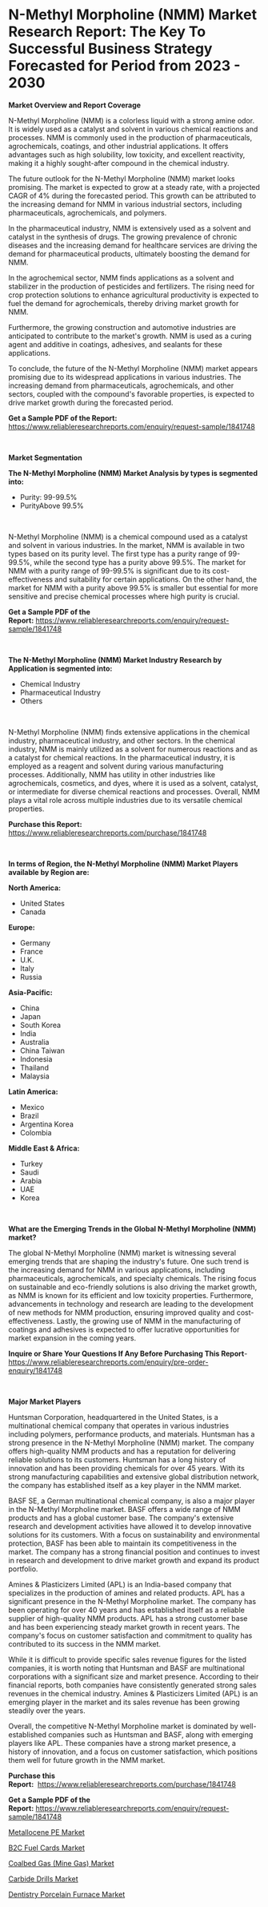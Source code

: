 <p><h1>N-Methyl Morpholine (NMM) Market Research Report: The Key To Successful Business Strategy Forecasted for Period from 2023 - 2030</h1></p><p><strong>Market Overview and Report Coverage</strong></p>
<p><p>N-Methyl Morpholine (NMM) is a colorless liquid with a strong amine odor. It is widely used as a catalyst and solvent in various chemical reactions and processes. NMM is commonly used in the production of pharmaceuticals, agrochemicals, coatings, and other industrial applications. It offers advantages such as high solubility, low toxicity, and excellent reactivity, making it a highly sought-after compound in the chemical industry.</p><p>The future outlook for the N-Methyl Morpholine (NMM) market looks promising. The market is expected to grow at a steady rate, with a projected CAGR of 4% during the forecasted period. This growth can be attributed to the increasing demand for NMM in various industrial sectors, including pharmaceuticals, agrochemicals, and polymers.</p><p>In the pharmaceutical industry, NMM is extensively used as a solvent and catalyst in the synthesis of drugs. The growing prevalence of chronic diseases and the increasing demand for healthcare services are driving the demand for pharmaceutical products, ultimately boosting the demand for NMM.</p><p>In the agrochemical sector, NMM finds applications as a solvent and stabilizer in the production of pesticides and fertilizers. The rising need for crop protection solutions to enhance agricultural productivity is expected to fuel the demand for agrochemicals, thereby driving market growth for NMM.</p><p>Furthermore, the growing construction and automotive industries are anticipated to contribute to the market's growth. NMM is used as a curing agent and additive in coatings, adhesives, and sealants for these applications.</p><p>To conclude, the future of the N-Methyl Morpholine (NMM) market appears promising due to its widespread applications in various industries. The increasing demand from pharmaceuticals, agrochemicals, and other sectors, coupled with the compound's favorable properties, is expected to drive market growth during the forecasted period.</p></p>
<p><strong>Get a Sample PDF of the Report:</strong> <a href="https://www.reliableresearchreports.com/enquiry/request-sample/1841748">https://www.reliableresearchreports.com/enquiry/request-sample/1841748</a></p>
<p>&nbsp;</p>
<p><strong>Market Segmentation</strong></p>
<p><strong>The N-Methyl Morpholine (NMM) Market Analysis by types is segmented into:</strong></p>
<p><ul><li>Purity: 99-99.5%</li><li>PurityAbove 99.5%</li></ul></p>
<p>&nbsp;</p>
<p><p>N-Methyl Morpholine (NMM) is a chemical compound used as a catalyst and solvent in various industries. In the market, NMM is available in two types based on its purity level. The first type has a purity range of 99-99.5%, while the second type has a purity above 99.5%. The market for NMM with a purity range of 99-99.5% is significant due to its cost-effectiveness and suitability for certain applications. On the other hand, the market for NMM with a purity above 99.5% is smaller but essential for more sensitive and precise chemical processes where high purity is crucial.</p></p>
<p><strong>Get a Sample PDF of the Report:</strong>&nbsp;<a href="https://www.reliableresearchreports.com/enquiry/request-sample/1841748">https://www.reliableresearchreports.com/enquiry/request-sample/1841748</a></p>
<p>&nbsp;</p>
<p><strong>The N-Methyl Morpholine (NMM) Market Industry Research by Application is segmented into:</strong></p>
<p><ul><li>Chemical Industry</li><li>Pharmaceutical Industry</li><li>Others</li></ul></p>
<p>&nbsp;</p>
<p><p>N-Methyl Morpholine (NMM) finds extensive applications in the chemical industry, pharmaceutical industry, and other sectors. In the chemical industry, NMM is mainly utilized as a solvent for numerous reactions and as a catalyst for chemical reactions. In the pharmaceutical industry, it is employed as a reagent and solvent during various manufacturing processes. Additionally, NMM has utility in other industries like agrochemicals, cosmetics, and dyes, where it is used as a solvent, catalyst, or intermediate for diverse chemical reactions and processes. Overall, NMM plays a vital role across multiple industries due to its versatile chemical properties.</p></p>
<p><strong>Purchase this Report:</strong>&nbsp; <a href="https://www.reliableresearchreports.com/purchase/1841748">https://www.reliableresearchreports.com/purchase/1841748</a></p>
<p>&nbsp;</p>
<p><strong>In terms of Region, the N-Methyl Morpholine (NMM) Market Players available by Region are:</strong></p>
<p>
    <p> <strong> North America: </strong>
        <ul>
            <li>United States</li>
            <li>Canada</li>
        </ul>
        </p> 
    <p> <strong> Europe: </strong>
        <ul>
            <li>Germany</li>
            <li>France</li>
            <li>U.K.</li>
            <li>Italy</li>
            <li>Russia</li>
        </ul>
        </p> 
    <p> <strong> Asia-Pacific: </strong>
        <ul>
            <li>China</li>
            <li>Japan</li>
            <li>South Korea</li>
            <li>India</li>
            <li>Australia</li>
            <li>China Taiwan</li>
            <li>Indonesia</li>
            <li>Thailand</li>
            <li>Malaysia</li>
        </ul>
        </p> 
    <p> <strong> Latin America: </strong>
        <ul>
            <li>Mexico</li>
            <li>Brazil</li>
            <li>Argentina Korea</li>
            <li>Colombia</li>
        </ul>
        </p> 
    <p> <strong> Middle East & Africa: </strong>
        <ul>
            <li>Turkey</li>
            <li>Saudi</li>
            <li>Arabia</li>
            <li>UAE</li>
            <li>Korea</li>
        </ul>
    </p>
    </p>
<p>&nbsp;</p>
<p><strong>What are the Emerging Trends in the Global N-Methyl Morpholine (NMM) market?</strong></p>
<p><p>The global N-Methyl Morpholine (NMM) market is witnessing several emerging trends that are shaping the industry's future. One such trend is the increasing demand for NMM in various applications, including pharmaceuticals, agrochemicals, and specialty chemicals. The rising focus on sustainable and eco-friendly solutions is also driving the market growth, as NMM is known for its efficient and low toxicity properties. Furthermore, advancements in technology and research are leading to the development of new methods for NMM production, ensuring improved quality and cost-effectiveness. Lastly, the growing use of NMM in the manufacturing of coatings and adhesives is expected to offer lucrative opportunities for market expansion in the coming years.</p></p>
<p><strong>Inquire or Share Your Questions If Any Before Purchasing This Report</strong>- <a href="https://www.reliableresearchreports.com/enquiry/pre-order-enquiry/1841748">https://www.reliableresearchreports.com/enquiry/pre-order-enquiry/1841748</a></p>
<p>&nbsp;</p>
<p><strong>Major Market Players</strong></p>
<p><p>Huntsman Corporation, headquartered in the United States, is a multinational chemical company that operates in various industries including polymers, performance products, and materials. Huntsman has a strong presence in the N-Methyl Morpholine (NMM) market. The company offers high-quality NMM products and has a reputation for delivering reliable solutions to its customers. Huntsman has a long history of innovation and has been providing chemicals for over 45 years. With its strong manufacturing capabilities and extensive global distribution network, the company has established itself as a key player in the NMM market.</p><p>BASF SE, a German multinational chemical company, is also a major player in the N-Methyl Morpholine market. BASF offers a wide range of NMM products and has a global customer base. The company's extensive research and development activities have allowed it to develop innovative solutions for its customers. With a focus on sustainability and environmental protection, BASF has been able to maintain its competitiveness in the market. The company has a strong financial position and continues to invest in research and development to drive market growth and expand its product portfolio.</p><p>Amines & Plasticizers Limited (APL) is an India-based company that specializes in the production of amines and related products. APL has a significant presence in the N-Methyl Morpholine market. The company has been operating for over 40 years and has established itself as a reliable supplier of high-quality NMM products. APL has a strong customer base and has been experiencing steady market growth in recent years. The company's focus on customer satisfaction and commitment to quality has contributed to its success in the NMM market.</p><p>While it is difficult to provide specific sales revenue figures for the listed companies, it is worth noting that Huntsman and BASF are multinational corporations with a significant size and market presence. According to their financial reports, both companies have consistently generated strong sales revenues in the chemical industry. Amines & Plasticizers Limited (APL) is an emerging player in the market and its sales revenue has been growing steadily over the years.</p><p>Overall, the competitive N-Methyl Morpholine market is dominated by well-established companies such as Huntsman and BASF, along with emerging players like APL. These companies have a strong market presence, a history of innovation, and a focus on customer satisfaction, which positions them well for future growth in the NMM market.</p></p>
<p><strong>Purchase this Report:</strong>&nbsp;&nbsp;<a href="https://www.reliableresearchreports.com/purchase/1841748">https://www.reliableresearchreports.com/purchase/1841748</a></p>
<p></p>
<p><strong>Get a Sample PDF of the Report:</strong>&nbsp;<a href="https://www.reliableresearchreports.com/enquiry/request-sample/1841748">https://www.reliableresearchreports.com/enquiry/request-sample/1841748</a></p>
<p><p><a href="https://www.linkedin.com/pulse/metallocene-pe-market-size-share-amp-trends-analysis-report/">Metallocene PE Market</a></p><p><a href="https://www.linkedin.com/pulse/decoding-b2c-fuel-cards-market-deep-dive-latest-trends-segmentation/">B2C Fuel Cards Market</a></p><p><a href="https://www.linkedin.com/pulse/coalbed-gas-mine-market-challenges-opportunities-growth/">Coalbed Gas (Mine Gas) Market</a></p><p><a href="https://medium.com/@amayabeahan/carbide-drills-nbsp-market-focuses-on-market-share-size-and-projected-forecast-till-2030-a2ce0fb01f09">Carbide Drills Market</a></p><p><a href="https://medium.com/@walterkutch/dentistry-porcelain-furnace-market-insights-into-market-cagr-market-trends-and-growth-strategies-06f33aed1af2">Dentistry Porcelain Furnace Market</a></p></p>